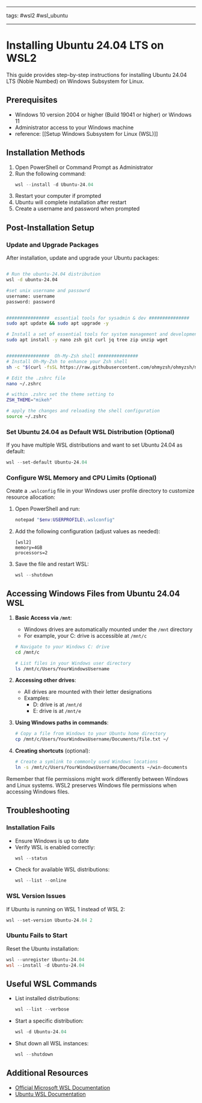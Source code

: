 ***
tags:  #wsl2 #wsl_ubuntu
***

# Installing Ubuntu 24.04 LTS on WSL2

This guide provides step-by-step instructions for installing Ubuntu 24.04 LTS (Noble Numbed) on Windows Subsystem for Linux.

## Prerequisites

- Windows 10 version 2004 or higher (Build 19041 or higher) or Windows 11
- Administrator access to your Windows machine
- reference: [[Setup Windows Subsystem for Linux (WSL)]]

## Installation Methods

1. Open PowerShell or Command Prompt as Administrator
2. Run the following command:
   ```powershell
   wsl --install -d Ubuntu-24.04
   ```
3. Restart your computer if prompted
4. Ubuntu will complete installation after restart
5. Create a username and password when prompted


## Post-Installation Setup

### Update and Upgrade Packages

After installation, update and upgrade your Ubuntu packages:
```bash

# Run the ubuntu-24.04 distribution
wsl -d ubuntu-24.04

#set unix username and passowrd
username: username
password: password


################  essential tools for sysadmin & dev ###############
sudo apt update && sudo apt upgrade -y

# Install a set of essential tools for system management and development
sudo apt install -y nano zsh git curl jq tree zip unzip wget


################  Oh-My-Zsh shell ###############
# Install Oh-My-Zsh to enhance your Zsh shell
sh -c "$(curl -fsSL https://raw.githubusercontent.com/ohmyzsh/ohmyzsh/master/tools/install.sh)"

# Edit the .zshrc file
nano ~/.zshrc  

# within .zshrc set the theme setting to
ZSH_THEME="mikeh"

# apply the changes and reloading the shell configuration 
source ~/.zshrc

```

### Set Ubuntu 24.04 as Default WSL Distribution (Optional)

If you have multiple WSL distributions and want to set Ubuntu 24.04 as default:
```powershell
wsl --set-default Ubuntu-24.04
```

### Configure WSL Memory and CPU Limits (Optional)

Create a `.wslconfig` file in your Windows user profile directory to customize resource allocation:

1. Open PowerShell and run:
   ```powershell
   notepad "$env:USERPROFILE\.wslconfig"
   ```
2. Add the following configuration (adjust values as needed):
   ```
   [wsl2]
   memory=4GB
   processors=2
   ```
3. Save the file and restart WSL:
   ```powershell
   wsl --shutdown
   ```



## Accessing Windows Files from Ubuntu 24.04 WSL

1. **Basic Access via `/mnt`**:
   - Windows drives are automatically mounted under the `/mnt` directory
   - For example, your C: drive is accessible at `/mnt/c`

   ```bash
   # Navigate to your Windows C: drive
   cd /mnt/c
   
   # List files in your Windows user directory
   ls /mnt/c/Users/YourWindowsUsername
   ```

2. **Accessing other drives**:
   - All drives are mounted with their letter designations
   - Examples:
     - D: drive is at `/mnt/d`
     - E: drive is at `/mnt/e`

3. **Using Windows paths in commands**:
   ```bash
   # Copy a file from Windows to your Ubuntu home directory
   cp /mnt/c/Users/YourWindowsUsername/Documents/file.txt ~/
   ```

4. **Creating shortcuts** (optional):
   ```bash
   # Create a symlink to commonly used Windows locations
   ln -s /mnt/c/Users/YourWindowsUsername/Documents ~/win-documents
   ```

Remember that file permissions might work differently between Windows and Linux systems. WSL2 preserves Windows file permissions when accessing Windows files.
## Troubleshooting

### Installation Fails

- Ensure Windows is up to date
- Verify WSL is enabled correctly:
  ```powershell
  wsl --status
  ```
- Check for available WSL distributions:
  ```powershell
  wsl --list --online
  ```

### WSL Version Issues

If Ubuntu is running on WSL 1 instead of WSL 2:
```powershell
wsl --set-version Ubuntu-24.04 2
```

### Ubuntu Fails to Start

Reset the Ubuntu installation:
```powershell
wsl --unregister Ubuntu-24.04
wsl --install -d Ubuntu-24.04
```

## Useful WSL Commands

- List installed distributions:
  ```powershell
  wsl --list --verbose
  ```
- Start a specific distribution:
  ```powershell
  wsl -d Ubuntu-24.04
  ```
- Shut down all WSL instances:
  ```powershell
  wsl --shutdown
  ```

## Additional Resources

- [Official Microsoft WSL Documentation](https://docs.microsoft.com/en-us/windows/wsl/)
- [Ubuntu WSL Documentation](https://ubuntu.com/wsl)